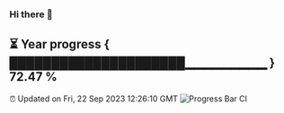 ### Hi there 👋
⏳ Year progress { █████████████████████▁▁▁▁▁▁▁▁▁ } 72.47 %
---
⏰ Updated on Fri, 22 Sep 2023 12:26:10 GMT
![Progress Bar CI](https://github.com/liununu/liununu/workflows/Progress%20Bar%20CI/badge.svg)
